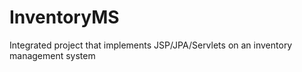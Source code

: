 # InventoryMS
Integrated project that implements JSP/JPA/Servlets on an inventory management system
